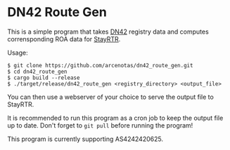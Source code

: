 # DN42 Route Gen
This is a simple program that takes [DN42](https://dn42.dev/Home) registry data and computes corrensponding ROA data for [StayRTR](https://github.com/bgp/stayrtr).

Usage:
```
$ git clone https://github.com/arcenotas/dn42_route_gen.git
$ cd dn42_route_gen
$ cargo build --release
$ ./target/release/dn42_route_gen <registry_directory> <output_file>
```

You can then use a webserver of your choice to serve the output file to StayRTR.

It is recommended to run this program as a cron job to keep the output file up to date. Don't forget to `git pull` before running the program!

This program is currently supporting AS4242420625.
